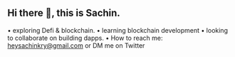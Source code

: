 ## Hi there 👋, this is Sachin.

• exploring Defi & blockchain. 
• learning blockchain development
• looking to collaborate on building dapps.
• How to reach me: heysachinkry@gmail.com or DM me on Twitter
